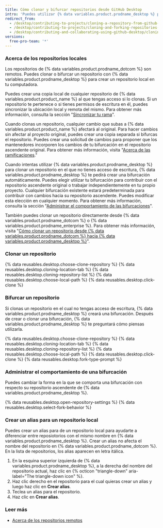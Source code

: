 ```yaml
---
title: Cómo clonar y bifurcar repositorios desde GitHub Desktop
intro: 'Puedes utilizar {% data variables.product.prodname_desktop %} para clonar y ramificar los repositorios que están en {% data variables.product.prodname_dotcom %}.'
redirect_from:
  - /desktop/contributing-to-projects/cloning-a-repository-from-github-desktop
  - /desktop/contributing-to-projects/cloning-and-forking-repositories-from-github-desktop
  - /desktop/contributing-and-collaborating-using-github-desktop/cloning-and-forking-repositories-from-github-desktop
versions:
  free-pro-team: '*'
---
```


### Acerca de los repositorios locales
Los repositorios de {% data variables.product.prodname_dotcom %} son remotos. Puedes clonar o bifurcar un repositorio con {% data variables.product.prodname_desktop %} para crear un repositorio local en tu computadora.

Puedes crear una copia local de cualquier repositorio de {% data variables.product.product_name %} al que tengas acceso si lo clonas. Si un repositorio te pertenece o si tienes permisos de escritura en él, puedes sincronizar la ubicación local y remota del mismo. Para obtener más información, consulta la sección "[Sincronizar tu rama](/desktop/contributing-and-collaborating-using-github-desktop/syncing-your-branch)".

Cuando clonas un repositorio, cualquier cambio que subas a {% data variables.product.product_name %} afectará al original. Para hacer cambios sin afectar al proyecto original, puedes crear una copia separada si bifurcas el repositorio. Puedes crear una solicitud de cambios para proponer que los mantenedores incorporen los cambios de tu bifurcación en el repositorio ascendente original. Para obtener más información, visita "[Acerca de las ramificaciones](/github/collaborating-with-issues-and-pull-requests/about-forks)."

Cuando intentas utilizar {% data variables.product.prodname_desktop %} para clonar un repositorio en el que no tienes acceso de escritura, {% data variables.product.prodname_desktop %} te pedirá crear una bifurcación automáticamente. Puedes elegir utilizar tu bifurcación para contribuir con el repositorio ascendente original o trabajar independientemente en tu propio proyecto. Cualquier bifurcación existente estará predeterminada para contribuir con cambios hacia su repositorio ascendente. Puedes modificar esta elección en cualquier momento. Para obtener más información, consulta la sección "[Administrar el comportamiento de las bifurcaciones](#managing-fork-behavior)".

También puedes clonar un repositorio directamente desde {% data variables.product.prodname_dotcom %} o {% data variables.product.prodname_enterprise %}. Para obtener más información, visita "[Cómo clonar un repositorio desde {% data variables.product.prodname_dotcom %} hacia {% data variables.product.prodname_desktop %}](/desktop/guides/contributing-to-projects/cloning-a-repository-from-github-to-github-desktop/)".

### Clonar un repositorio

{% data reusables.desktop.choose-clone-repository %}
{% data reusables.desktop.cloning-location-tab %}
{% data reusables.desktop.cloning-repository-list %}
{% data reusables.desktop.choose-local-path %}
{% data reusables.desktop.click-clone %}

### Bifurcar un repositorio
Si clonas un repositorio en el cual no tengas acceso de escritura, {% data variables.product.prodname_desktop %} creará una bifurcación. Después de crear o clonar una bifurcación, {% data variables.product.prodname_desktop %} te preguntará cómo piensas utilizarla.

{% data reusables.desktop.choose-clone-repository %}
{% data reusables.desktop.cloning-location-tab %}
{% data reusables.desktop.cloning-repository-list %}
{% data reusables.desktop.choose-local-path %}
{% data reusables.desktop.click-clone %}
{% data reusables.desktop.fork-type-prompt %}

### Administrar el comportamiento de una bifurcación
Puedes cambiar la forma en la que se comporta una bifurcación con respecto su repositorio ascendente de {% data variables.product.prodname_desktop %}.

{% data reusables.desktop.open-repository-settings %}
{% data reusables.desktop.select-fork-behavior %}

### Crear un alias para un repositorio local
Puedes crear un alias para de un repositorio local para ayudarte a diferenciar entre reposiotorios con el mismo nombre en {% data variables.product.prodname_desktop %}. Crear un alias no afecta el nombre del repositorio en {% data variables.product.prodname_dotcom %}. En la lista de repositorios, los alias aparecen en letra itálica.

1. En la esquina superior izquierda de {% data variables.product.prodname_desktop %}, a la derecha del nombre del repositorio actual, haz clic en {% octicon "triangle-down" aria-label="The triangle-down icon" %}.
2. Haz clic derecho en el repositorio para el cual quieras crear un alias y luego haz clic en **Crear alias**.
3. Teclea un alias para el repositorio.
4. Haz clic en **Crear alias**.

### Leer más
- [Acerca de los repositorios remotos](/github/getting-started-with-github/about-remote-repositories)

